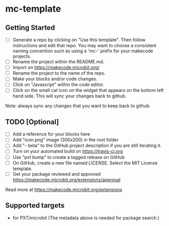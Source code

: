 # mc-template

## Getting Started
- [ ] Generate a repo by clicking on "Use this template".  Then follow instructions and edit that repo.  You may want to choose a consistent naming convention such as using a 'mc-' prefix for your makecode projects.   
- [ ] Rename the project within the README.md.
- [ ] Import on https://makecode.microbit.org/
- [ ] Rename the project to the name of the repo.
- [ ] Make your blocks and/or code changes.   
- [ ] Click on "Javascript" within the code editor.
- [ ] Click on the small cat icon on the widget that appears on the bottom left hand side.  This will sync your changes back to github.

Note: always sync any changes that you want to keep back to github.

## TODO [Optional]

- [ ] Add a reference for your blocks here
- [ ] Add "icon.png" image (300x200) in the root folder
- [ ] Add "- beta" to the GitHub project description if you are still iterating it.
- [ ] Turn on your automated build on https://travis-ci.org
- [ ] Use "pxt bump" to create a tagged release on GitHub
- [ ] On GitHub, create a new file named LICENSE. Select the MIT License template.
- [ ] Get your package reviewed and approved https://makecode.microbit.org/extensions/approval

Read more at https://makecode.microbit.org/extensions

## Supported targets

* for PXT/microbit
(The metadata above is needed for package search.)
